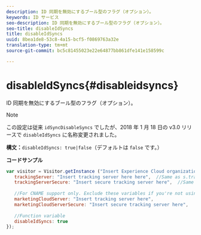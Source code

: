 ```yaml
---
description: ID 同期を無効にするブール型のフラグ（オプション）。
keywords: ID サービス
seo-description: ID 同期を無効にするブール型のフラグ（オプション）。
seo-title: disableIdSyncs
title: disableIdSyncs
uuid: 8bea1de8-53c8-4a15-bcf5-f0869763a32e
translation-type: tm+mt
source-git-commit: bc5c81455023e22e64877bb861dfe141e158599c

---
```



# disableIdSyncs{#disableidsyncs}

ID 同期を無効にするブール型のフラグ（オプション）。

>[!NOTE]
>
>この設定は従来 `idSyncDisableSyncs` でしたが、2018 年 1 月 18 日の v3.0 リリースで `disableIdSyncs` に名称変更されました。

**構文：**`disableIdSyncs: true|false`（デフォルトは `false` です。）

**コードサンプル**

```js
var visitor = Visitor.getInstance ("Insert Experience Cloud organization ID here",{ 
   trackingServer: "Insert tracking server here here",  //Same as s.trackingServer 
   trackingServerSecure: "Insert secure tracking server here",  //Same as s.trackingServerSecure 
 
   //For CNAME support only. Exclude these variables if you're not using CNAME 
   marketingCloudServer: "Insert tracking server here", 
   marketingCloudServerSecure: "Insert secure tracking server here", 
 
   //Function variable 
   disableIdSyncs: true 
});
```

